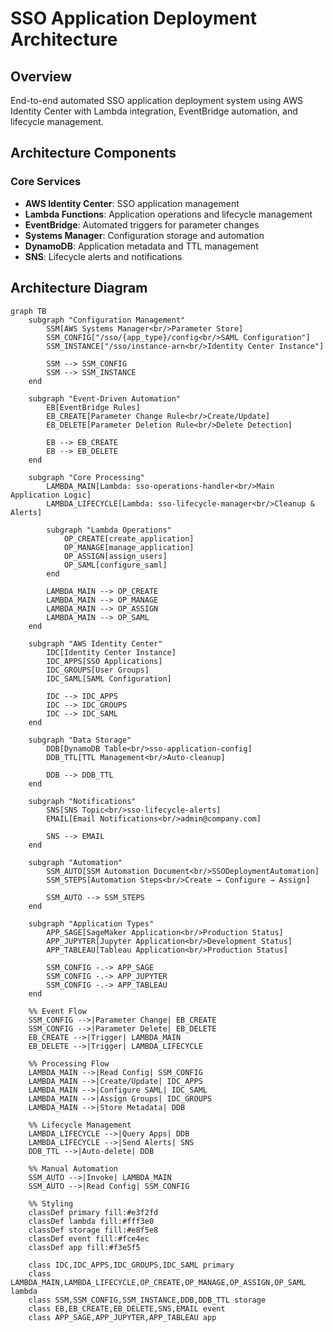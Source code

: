# SSO Application Deployment Architecture

## Overview
End-to-end automated SSO application deployment system using AWS Identity Center with Lambda integration, EventBridge automation, and lifecycle management.

## Architecture Components

### Core Services
- **AWS Identity Center**: SSO application management
- **Lambda Functions**: Application operations and lifecycle management
- **EventBridge**: Automated triggers for parameter changes
- **Systems Manager**: Configuration storage and automation
- **DynamoDB**: Application metadata and TTL management
- **SNS**: Lifecycle alerts and notifications

## Architecture Diagram

```mermaid
graph TB
    subgraph "Configuration Management"
        SSM[AWS Systems Manager<br/>Parameter Store]
        SSM_CONFIG["/sso/{app_type}/config<br/>SAML Configuration"]
        SSM_INSTANCE["/sso/instance-arn<br/>Identity Center Instance"]
        
        SSM --> SSM_CONFIG
        SSM --> SSM_INSTANCE
    end
    
    subgraph "Event-Driven Automation"
        EB[EventBridge Rules]
        EB_CREATE[Parameter Change Rule<br/>Create/Update]
        EB_DELETE[Parameter Deletion Rule<br/>Delete Detection]
        
        EB --> EB_CREATE
        EB --> EB_DELETE
    end
    
    subgraph "Core Processing"
        LAMBDA_MAIN[Lambda: sso-operations-handler<br/>Main Application Logic]
        LAMBDA_LIFECYCLE[Lambda: sso-lifecycle-manager<br/>Cleanup & Alerts]
        
        subgraph "Lambda Operations"
            OP_CREATE[create_application]
            OP_MANAGE[manage_application]
            OP_ASSIGN[assign_users]
            OP_SAML[configure_saml]
        end
        
        LAMBDA_MAIN --> OP_CREATE
        LAMBDA_MAIN --> OP_MANAGE
        LAMBDA_MAIN --> OP_ASSIGN
        LAMBDA_MAIN --> OP_SAML
    end
    
    subgraph "AWS Identity Center"
        IDC[Identity Center Instance]
        IDC_APPS[SSO Applications]
        IDC_GROUPS[User Groups]
        IDC_SAML[SAML Configuration]
        
        IDC --> IDC_APPS
        IDC --> IDC_GROUPS
        IDC --> IDC_SAML
    end
    
    subgraph "Data Storage"
        DDB[DynamoDB Table<br/>sso-application-config]
        DDB_TTL[TTL Management<br/>Auto-cleanup]
        
        DDB --> DDB_TTL
    end
    
    subgraph "Notifications"
        SNS[SNS Topic<br/>sso-lifecycle-alerts]
        EMAIL[Email Notifications<br/>admin@company.com]
        
        SNS --> EMAIL
    end
    
    subgraph "Automation"
        SSM_AUTO[SSM Automation Document<br/>SSODeploymentAutomation]
        SSM_STEPS[Automation Steps<br/>Create → Configure → Assign]
        
        SSM_AUTO --> SSM_STEPS
    end
    
    subgraph "Application Types"
        APP_SAGE[SageMaker Application<br/>Production Status]
        APP_JUPYTER[Jupyter Application<br/>Development Status]
        APP_TABLEAU[Tableau Application<br/>Production Status]
        
        SSM_CONFIG -.-> APP_SAGE
        SSM_CONFIG -.-> APP_JUPYTER
        SSM_CONFIG -.-> APP_TABLEAU
    end
    
    %% Event Flow
    SSM_CONFIG -->|Parameter Change| EB_CREATE
    SSM_CONFIG -->|Parameter Delete| EB_DELETE
    EB_CREATE -->|Trigger| LAMBDA_MAIN
    EB_DELETE -->|Trigger| LAMBDA_LIFECYCLE
    
    %% Processing Flow
    LAMBDA_MAIN -->|Read Config| SSM_CONFIG
    LAMBDA_MAIN -->|Create/Update| IDC_APPS
    LAMBDA_MAIN -->|Configure SAML| IDC_SAML
    LAMBDA_MAIN -->|Assign Groups| IDC_GROUPS
    LAMBDA_MAIN -->|Store Metadata| DDB
    
    %% Lifecycle Management
    LAMBDA_LIFECYCLE -->|Query Apps| DDB
    LAMBDA_LIFECYCLE -->|Send Alerts| SNS
    DDB_TTL -->|Auto-delete| DDB
    
    %% Manual Automation
    SSM_AUTO -->|Invoke| LAMBDA_MAIN
    SSM_AUTO -->|Read Config| SSM_CONFIG
    
    %% Styling
    classDef primary fill:#e3f2fd
    classDef lambda fill:#fff3e0
    classDef storage fill:#e8f5e8
    classDef event fill:#fce4ec
    classDef app fill:#f3e5f5
    
    class IDC,IDC_APPS,IDC_GROUPS,IDC_SAML primary
    class LAMBDA_MAIN,LAMBDA_LIFECYCLE,OP_CREATE,OP_MANAGE,OP_ASSIGN,OP_SAML lambda
    class SSM,SSM_CONFIG,SSM_INSTANCE,DDB,DDB_TTL storage
    class EB,EB_CREATE,EB_DELETE,SNS,EMAIL event
    class APP_SAGE,APP_JUPYTER,APP_TABLEAU app
```
